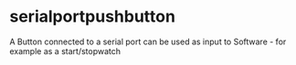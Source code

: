 # serialportpushbutton
A Button connected to a serial port can be used as input to Software - for example as a start/stopwatch
